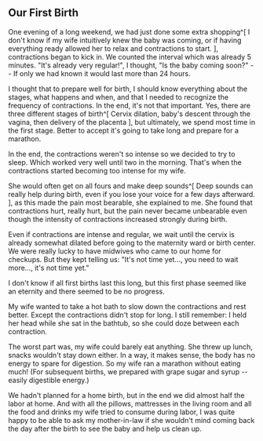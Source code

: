 ## Our First Birth

<!-- Some more introduction-->

One evening of a long weekend, we had just done some extra shopping^[
    I don't know if my wife intuitively knew the baby was coming,
    or if having everything ready allowed her to relax and contractions to start.
],
contractions began to kick in.
We counted the interval which was already 5 minutes.
"It's already very regular!", I thought, "Is the baby coming soon?"
-- If only we had known it would last more than 24 hours.

I thought that to prepare well for birth, I should know everything about the stages,
what happens and when, and that I needed to recognize the frequency of contractions.
In the end, it's not that important.
Yes, there are three different stages of birth^[
    Cervix dilation, baby's descent through the vagina, then delivery of the placenta
    ],
but ultimately, we spend most time in the first stage.
Better to accept it's going to take long and prepare for a marathon.

In the end, the contractions weren't so intense so we decided to try to sleep.
Which worked very well until two in the morning.
That's when the contractions started becoming too intense for my wife.

She would often get on all fours and make deep sounds^[
    Deep sounds can really help during birth, even if you lose your voice for a few days afterward.
],
as this made the pain most bearable, she explained to me.
She found that contractions hurt, really hurt, but the pain never became unbearable even though the intensity of contractions increased strongly during birth.

Even if contractions are intense and regular, we wait until the cervix is already somewhat dilated before going to the maternity ward or birth center.
We were really lucky to have midwives who came to our home for checkups.
But they kept telling us: "It's not time yet..., you need to wait more..., it's not time yet."

I don't know if all first births last this long, but this first phase seemed like an eternity
and there seemed to be no progress.

My wife wanted to take a hot bath to slow down the contractions and rest better.
Except the contractions didn't stop for long.
I still remember: I held her head while she sat in the bathtub, so she could doze between each contraction.

The worst part was, my wife could barely eat anything.
She threw up lunch, snacks wouldn't stay down either.
In a way, it makes sense, the body has no energy to spare for digestion.
So my wife ran a marathon without eating much!
(For subsequent births, we prepared with grape sugar and syrup
-- easily digestible energy.)

We hadn't planned for a home birth, but in the end we did almost half the labor at home.
And with all the pillows, mattresses in the living room and all the food and drinks my wife tried to consume during labor, I was quite happy to be able to ask my mother-in-law if she wouldn't mind coming back the day after the birth to see the baby and help us clean up.
